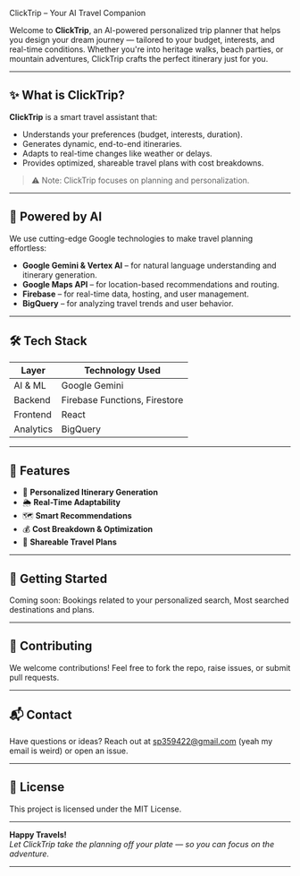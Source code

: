 ClickTrip – Your AI Travel Companion

Welcome to **ClickTrip**, an AI-powered personalized trip planner that helps you design your dream journey — tailored to your budget, interests, and real-time conditions. Whether you're into heritage walks, beach parties, or mountain adventures, ClickTrip crafts the perfect itinerary just for you.

---

## ✨ What is ClickTrip?

**ClickTrip** is a smart travel assistant that:
- Understands your preferences (budget, interests, duration).
- Generates dynamic, end-to-end itineraries.
- Adapts to real-time changes like weather or delays.
- Provides optimized, shareable travel plans with cost breakdowns.

> ⚠️ Note: ClickTrip focuses on planning and personalization.

---

## 🧠 Powered by AI

We use cutting-edge Google technologies to make travel planning effortless:
- **Google Gemini & Vertex AI** – for natural language understanding and itinerary generation.
- **Google Maps API** – for location-based recommendations and routing.
- **Firebase** – for real-time data, hosting, and user management.
- **BigQuery** – for analyzing travel trends and user behavior.

---

## 🛠️ Tech Stack

| Layer            | Technology Used                      |
|------------------|--------------------------------------|
| AI & ML          | Google Gemini            |   |
| Backend          | Firebase Functions, Firestore        |
| Frontend         | React                                |
| Analytics        | BigQuery                             |

---

## 📸 Features

- 🧳 **Personalized Itinerary Generation**
- 🌦️ **Real-Time Adaptability**
- 🗺️ **Smart Recommendations**
- 💰 **Cost Breakdown & Optimization**
- 📲 **Shareable Travel Plans**

---

## 🚀 Getting Started

Coming soon: Bookings related to your personalized search, Most searched destinations and plans.  

---

## 🤝 Contributing

We welcome contributions! Feel free to fork the repo, raise issues, or submit pull requests.

---

## 📬 Contact

Have questions or ideas? Reach out at sp359422@gmail.com (yeah my email is weird) or open an issue.

---

## 📄 License

This project is licensed under the MIT License.

---

**Happy Travels!**  
*Let ClickTrip take the planning off your plate — so you can focus on the adventure.*

*********